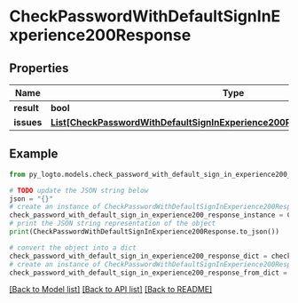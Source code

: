 # CheckPasswordWithDefaultSignInExperience200Response


## Properties

Name | Type | Description | Notes
------------ | ------------- | ------------- | -------------
**result** | **bool** |  | 
**issues** | [**List[CheckPasswordWithDefaultSignInExperience200ResponseOneOf1IssuesInner]**](CheckPasswordWithDefaultSignInExperience200ResponseOneOf1IssuesInner.md) |  | 

## Example

```python
from py_logto.models.check_password_with_default_sign_in_experience200_response import CheckPasswordWithDefaultSignInExperience200Response

# TODO update the JSON string below
json = "{}"
# create an instance of CheckPasswordWithDefaultSignInExperience200Response from a JSON string
check_password_with_default_sign_in_experience200_response_instance = CheckPasswordWithDefaultSignInExperience200Response.from_json(json)
# print the JSON string representation of the object
print(CheckPasswordWithDefaultSignInExperience200Response.to_json())

# convert the object into a dict
check_password_with_default_sign_in_experience200_response_dict = check_password_with_default_sign_in_experience200_response_instance.to_dict()
# create an instance of CheckPasswordWithDefaultSignInExperience200Response from a dict
check_password_with_default_sign_in_experience200_response_from_dict = CheckPasswordWithDefaultSignInExperience200Response.from_dict(check_password_with_default_sign_in_experience200_response_dict)
```
[[Back to Model list]](../README.md#documentation-for-models) [[Back to API list]](../README.md#documentation-for-api-endpoints) [[Back to README]](../README.md)


